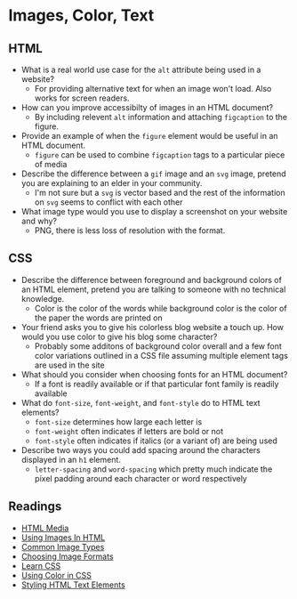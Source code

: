 # Images, Color, Text

## HTML

* What is a real world use case for the `alt` attribute being used in a website?
  * For providing alternative text for when an image won't load. Also works for screen readers.
* How can you improve accessibilty of images in an HTML document?
  * By including relevent `alt` information and attaching `figcaption` to the figure.
* Provide an example of when the `figure` element would be useful in an HTML document.
  * `figure` can be used to combine `figcaption` tags to a particular piece of media
* Describe the difference between a `gif` image and an `svg` image, pretend you are explaining to an elder in your community.
  * I'm not sure but a `svg` is vector based and the rest of the information on `svg` seems to conflict with each other
* What image type would you use to display a screenshot on your website and why?
  * PNG, there is less loss of resolution with the format.

## CSS

* Describe the difference between foreground and background colors of an HTML element, pretend you are talking to someone with no technical knowledge.
  * Color is the color of the words while background color is the color of the paper the words are printed on
* Your friend asks you to give his colorless blog website a touch up. How would you use color to give his blog some character?
  * Probably some additons of background color overall and a few font color variations outlined in a CSS file assuming multiple element tags are used in the site
* What should you consider when choosing fonts for an HTML document?
  * If a font is readily available or if that particular font family is readily available
* What do `font-size`, `font-weight`, and `font-style` do to HTML text elements?
  * `font-size` determines how large each letter is
  * `font-weight` often indicates if letters are bold or not
  * `font-style` often indicates if italics (or a variant of) are being used
* Describe two ways you could add spacing around the characters displayed in an `h1` element.
  * `letter-spacing` and `word-spacing` which pretty much indicate the pixel padding around each character or word respectively

## Readings

* [HTML Media](https://developer.mozilla.org/en-US/docs/Learn/HTML/Multimedia_and_embedding)
* [Using Images In HTML](https://developer.mozilla.org/en-US/docs/Learn/HTML/Multimedia_and_embedding/Images_in_HTML)
* [Common Image Types](https://developer.mozilla.org/en-US/docs/Web/Media/Formats/Image_types)
* [Choosing Image Formats](https://developer.mozilla.org/en-US/docs/Web/Media/Formats/Image_types#choosing_an_image_format)
* [Learn CSS](https://developer.mozilla.org/en-US/docs/Learn/CSS)
* [Using Color in CSS](https://developer.mozilla.org/en-US/docs/Web/CSS/CSS_Colors/Applying_color)
* [Styling HTML Text Elements](https://developer.mozilla.org/en-US/docs/Learn/CSS/Styling_text/Fundamentals)